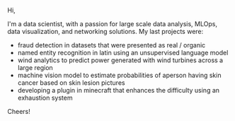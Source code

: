 Hi,

I'm a data scientist, with a passion for large scale data analysis, MLOps, data visualization, and networking solutions.
My last projects were:
- fraud detection in datasets that were presented as real / organic
- named entity recognition in latin using an unsupervised language model
- wind analytics to predict power generated with wind turbines across a large region
- machine vision model to estimate probabilities of aperson having skin cancer based on skin lesion pictures
- developing a plugin in minecraft that enhances the difficulty using an exhaustion system

Cheers!

<!---
GabrielCirciu/GabrielCirciu is a ✨ special ✨ repository because its `README.md` (this file) appears on your GitHub profile.
You can click the Preview link to take a look at your changes.
--->
